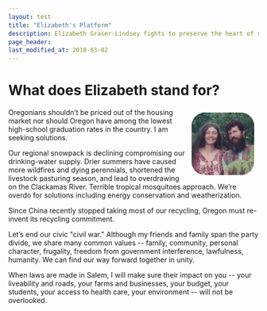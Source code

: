 ```yaml
---
layout: test
title: "Elizabeth's Platform"
description: Elizabeth Graser-Lindsey fights to preserve the heart of rural Oregon
page_header: 
last_modified_at: 2018-03-02
---
```


<h1>What does Elizabeth stand for?</h1>

<p><img src="/images/elizabeth_hi.jpg" align="right" width="25%" style="border-radius: 25%; padding: 1ch;" alt="Elizabeth and Barry in Hawaii" /> Oregonians shouldn’t be priced out of the housing market nor should Oregon have among the lowest high-school graduation rates in the country.  I am seeking solutions.

<p>Our regional snowpack is declining compromising our drinking-water supply.  Drier summers have caused more wildfires and dying perennials, shortened the livestock pasturing season, and lead to overdrawing on the Clackamas River.  Terrible tropical mosquitoes approach.  We’re overdo for solutions including energy conservation and weatherization.

<p>Since China recently stopped taking most of our recycling, Oregon must re-invent its recycling commitment.

<p>Let’s end our civic "civil war."  Although my friends and family span the party divide, we share many common values -- family, community, personal character, frugality, freedom from government interference, lawfulness, humanity. We can find our way forward together in unity.

<p>When laws are made in Salem, I will make sure their impact on you -- your liveability and roads, your farms and businesses, your budget, your students, your access to health care, your environment -- will not be overlooked.